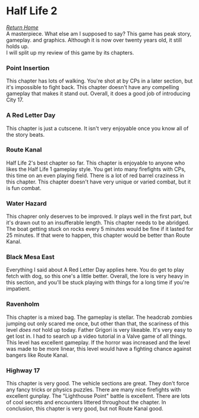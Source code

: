 # Half Life 2
*[Return Home](index.md)*<br>
A masterpiece. What else am I supposed to say? This game has peak story, gameplay. and graphics. Although it is now over twenty years old, it still holds up.
<br>
I will split up my review of this game by its chapters.
### Point Insertion
This chapter has lots of walking. You're shot at by CPs in a later section, but it's impossible to fight back. This chapter doesn't have any compelling gameplay that makes it stand out. Overall, it does a good job of introducing City 17.
### A Red Letter Day
This chapter is just a cutscene. It isn't very enjoyable once you know all of the story beats.
### Route Kanal
Half Life 2's best chapter so far. This chapter is enjoyable to anyone who likes the Half Life 1 gameplay style. You get into many firefights with CPs, this time on an even playing field. There is a lot of red barrel craziness in this chapter. This chapter doesn't have very unique or varied combat, but it is fun combat.
### Water Hazard
This chaprer only deserves to be improved. Ir plays well in the first part, but it's drawn out to an insufferable length. This chapter needs to be abridged. The boat getting stuck on rocks every 5 minutes would be fine if it lasted for 25 minutes. If that were to happen, this chapter would be better than Route Kanal.
### Black Mesa East
Everything I said about A Red Letter Day applies here. You do get to play fetch with dog, so this one's a little better. Overall, the lore is very heavy in this section, and you'll be stuck playing with things for a long time if you're impatient.
### Ravenholm
This chapter is a mixed bag. The gameplay is stellar. The headcrab zombies jumping out only scared me once, but other than that, the scariness of this level _does not_ hold up today. Father Grigori is very likeable. It's very easy to get lost in. I had to search up a video tutorial in a Valve game of all things. This level has excellent gameplay. If the horror was increased and the level was made to be more linear, this level would have a fighting chance against bangers like Route Kanal.
### Highway 17
This chapter is very good. The vehicle sections are great. They don't force any fancy tricks or physics puzzles. There are many nice firefights with excellent gunplay. The "Lighthouse Point" battle is excellent. There are lots of cool secrets and encounters littered throughout the chapter. In conclusion, this chapter is very good, but not Route Kanal good.
